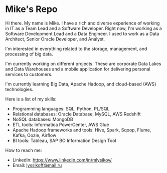 # Mike's Repo

Hi there. My name is Mike. I have a rich and diverse experience of working in IT as a Team Lead and a Software Developer. Right now, I'm working as a Software Development Lead and a Data Engineer. I used to work as a Data Architect, Senior Oracle Developer, and Analyst.

I'm interested in everything related to the storage, management, and processing of big data.

I'm currently working on different projects. These are corporate Data Lakes and Data Warehouses and a mobile application for delivering personal services to customers.

I'm currently learning Big Data, Apache Hadoop, and cloud-based (AWS) technologies.

Here is a list of my skills:
- Programming languages: SQL, Python, PL/SQL
- Relational databases: Oracle Database, MySQL, AWS Redshift
- NoSQL databases: MongoDB
- ETL tools: Informatica PowerCenter, AWS Glue
- Apache Hadoop frameworks and tools: Hive, Spark, Sqoop, Flume, Kafka, Oozie, Airflow
- BI tools: Tableau, SAP BO Information Design Tool

How to reach me:
- LinkedIn: https://www.linkedin.com/in/mlysikov/
- Email: lyssikoff@mail.ru
